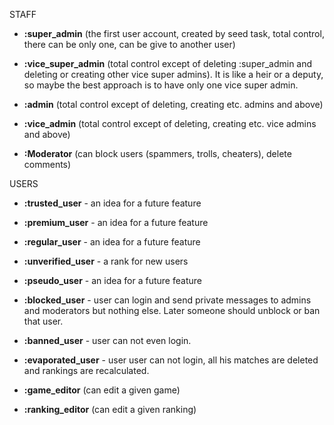 STAFF
* **:super_admin** (the first user account, created by seed task, total control, there can be only one, can be give to another user)
* **:vice_super_admin** (total control except of deleting :super_admin and deleting or creating other vice super admins). It is like a heir or a deputy, so maybe the best approach is to have only one vice super admin.
* **:admin** (total control except of deleting, creating etc. admins and above)
* **:vice_admin** (total control except of deleting, creating etc. vice admins and above)

* **:Moderator** (can block users (spammers, trolls, cheaters), delete comments)

USERS
* **:trusted_user** - an idea for a future feature
* **:premium_user** - an idea for a future feature
* **:regular_user** - an idea for a future feature
* **:unverified_user** - a rank for new users
* **:pseudo_user** - an idea for a future feature
* **:blocked_user** - user can login and send private messages to admins and moderators but nothing else. Later someone should unblock or ban that user.
* **:banned_user** - user can not even login.
* **:evaporated_user** - user user can not login, all his matches are deleted and rankings are recalculated.



* **:game_editor** (can edit a given game)

* **:ranking_editor** (can edit a given ranking)
